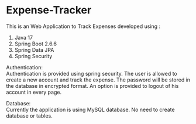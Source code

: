 # Expense-Tracker

This is an Web Application to Track Expenses developed using :
1. Java 17
2. Spring Boot 2.6.6
3. Spring Data JPA
4. Spring Security


Authentication:  
Authentication is provided using spring security. The user is allowed to create a new account and track the expense. The password will be stored in the database in encrypted format. An option is provided to logout of his account in every page.

Database:  
Currently the application is using MySQL database. No need to create database or tables.
